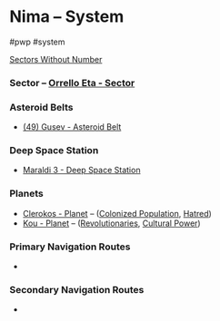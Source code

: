 # Nima &ndash; System

#pwp #system 

[Sectors Without Number](https://sectorswithoutnumber.com/sector/bfDcBzTtgpeyLUfwzjio/system/KqWKWLcwE6TDsDiAuY7x)

### Sector &ndash; [Orrello Eta - Sector](Orrello%20Eta%20-%20Sector.md)

### Asteroid Belts

-   [(49) Gusev - Asteroid Belt]((49)%20Gusev%20-%20Asteroid%20Belt.md)

### Deep Space Station

-   [Maraldi 3 - Deep Space Station](Maraldi%203%20-%20Deep%20Space%20Station.md)

### Planets

-   [Clerokos - Planet](Clerokos%20-%20Planet.md) &ndash;  ([Colonized Population](../../../Gaming/StarsWithoutNumber/Colonized%20Population.md), [Hatred](../../../Gaming/StarsWithoutNumber/Hatred.md))
-   [Kou - Planet](Kou%20-%20Planet.md) &ndash;  ([Revolutionaries](../../../Gaming/StarsWithoutNumber/Revolutionaries.md), [Cultural Power](../../../Gaming/StarsWithoutNumber/Cultural%20Power.md))

### Primary Navigation Routes
- 

### Secondary Navigation Routes
- 
